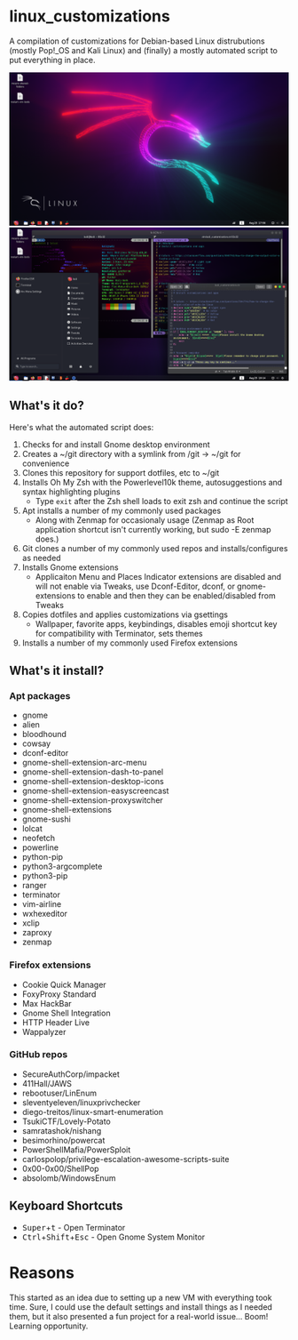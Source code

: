 # linux_customizations
A compilation of customizations for Debian-based Linux distrubutions (mostly Pop!_OS and Kali Linux) and (finally) a mostly automated script to put everything in place.

![Preview 1](linux_customizations1.png?raw=true)
![Preview 2](linux_customizations2.png?raw=true)

## What's it do?
Here's what the automated script does:
1. Checks for and install Gnome desktop environment
2. Creates a ~/git directory with a symlink from /git -> ~/git for convenience
3. Clones this repository for support dotfiles, etc to ~/git
4. Installs Oh My Zsh with the Powerlevel10k theme, autosuggestions and syntax highlighting plugins
    - Type `exit` after the Zsh shell loads to exit zsh and continue the script
5. Apt installs a number of my commonly used packages
    - Along with Zenmap for occasionaly usage (Zenmap as Root application shortcut isn't currently working, but sudo -E zenmap does.)
6. Git clones a number of my commonly used repos and installs/configures as needed
7. Installs Gnome extensions
    - Applicaiton Menu and Places Indicator extensions are disabled and will not enable via Tweaks, use Dconf-Editor, dconf, or gnome-extensions to enable and then they can be enabled/disabled from Tweaks
8. Copies dotfiles and applies customizations via gsettings
    - Wallpaper, favorite apps, keybindings, disables emoji shortcut key for compatibility with Terminator, sets themes
9. Installs a number of my commonly used Firefox extensions

## What's it install?
### Apt packages
- gnome
- alien
- bloodhound
- cowsay
- dconf-editor
- gnome-shell-extension-arc-menu
- gnome-shell-extension-dash-to-panel
- gnome-shell-extension-desktop-icons
- gnome-shell-extension-easyscreencast
- gnome-shell-extension-proxyswitcher
- gnome-shell-extensions
- gnome-sushi
- lolcat
- neofetch
- powerline
- python-pip
- python3-argcomplete
- python3-pip
- ranger
- terminator
- vim-airline
- wxhexeditor
- xclip
- zaproxy
- zenmap

### Firefox extensions
- Cookie Quick Manager
- FoxyProxy Standard
- Max HackBar
- Gnome Shell Integration
- HTTP Header Live
- Wappalyzer

### GitHub repos
- SecureAuthCorp/impacket
- 411Hall/JAWS
- rebootuser/LinEnum
- sleventyeleven/linuxprivchecker
- diego-treitos/linux-smart-enumeration
- TsukiCTF/Lovely-Potato
- samratashok/nishang
- besimorhino/powercat
- PowerShellMafia/PowerSploit
- carlospolop/privilege-escalation-awesome-scripts-suite
- 0x00-0x00/ShellPop
- absolomb/WindowsEnum

## Keyboard Shortcuts
- <kbd>Super</kbd>+<kbd>t</kbd> - Open Terminator
- <kbd>Ctrl</kbd>+<kbd>Shift</kbd>+<kbd>Esc</kbd> - Open Gnome System Monitor

# Reasons
This started as an idea due to setting up a new VM with everything took time. Sure, I could use the default settings and install things as I needed them, but it also presented a fun project for a real-world issue... Boom! Learning opportunity.
